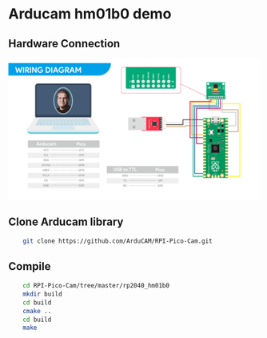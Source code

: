 # Arducam hm01b0 demo 
## Hardware Connection
![IMAGE ALT TEXT](../data/hm01b0.png)
## Clone Arducam library 
```bash
    git clone https://github.com/ArduCAM/RPI-Pico-Cam.git
```
## Compile 
```bash
    cd RPI-Pico-Cam/tree/master/rp2040_hm01b0
    mkdir build
    cd build
    cmake ..
    cd build 
    make 
```